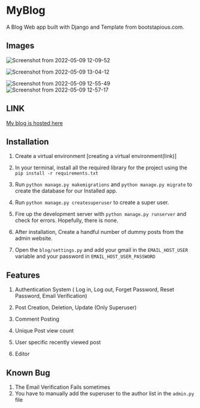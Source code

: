 # MyBlog
A Blog Web app built with Django and Template from bootstapious.com.

## Images


![Screenshot from 2022-05-09 12-09-52](https://user-images.githubusercontent.com/64500446/167460541-a32094a2-2810-4fe8-a0ff-9cd5c0ef400b.png)

![Screenshot from 2022-05-09 13-04-12](https://user-images.githubusercontent.com/64500446/167461013-9384f615-fbed-4ef9-863a-6e98428f8076.png)


![Screenshot from 2022-05-09 12-55-49](https://user-images.githubusercontent.com/64500446/167460643-d83d7df0-3de9-4322-b4ce-f28d5993e03a.png)
![Screenshot from 2022-05-09 12-57-17](https://user-images.githubusercontent.com/64500446/167460756-5df9a58e-ffaa-4748-8cbd-db9aa1991044.png)



## LINK
[My blog is hosted here](ahmadnuggets.pythonanywhere.com)


## Installation

1. Create a virtual environment [creating a virtual environment(link)]

2. In your terminal, install all the required library for the project using the ``` pip install -r requirements.txt```

3. Run `python manage.py makemigrations` and `python manage.py migrate` to create the database for our Installed app.

4. Run `python manage.py createsuperuser` to create a super user.

5. Fire up the development server with `python manage.py runserver` and check for errors. Hopefully, there is none.

6. After installation, Create a handful number of dummy posts from the admin website.
7. Open the `blog/settings.py` and add your gmail in the `EMAIL_HOST_USER` variable and your password in `EMAIL_HOST_USER_PASSWORD`

## Features

1. Authentication System ( Log in, Log out, Forget Password, Reset Password, Email Verification)

2. Post Creation, Deletion, Update (Only Superuser)

3. Comment Posting

4. Unique Post view count

5. User specific recently viewed post

6. Editor

## Known Bug

1. The Email Verification Fails sometimes
2.  You have to manually add the superuser to the author list in the `admin.py` file


